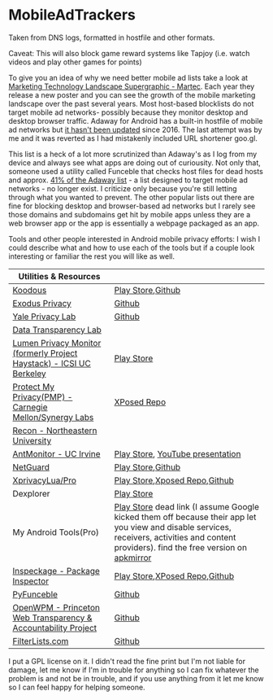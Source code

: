 # MobileAdTrackers
Taken from DNS logs, formatted in hostfile and other formats.

Caveat: This will also block game reward systems like Tapjoy (i.e. watch videos and play other games for points)

To give you an idea of why we need better mobile ad lists take a look at [Marketing Technology Landscape Supergraphic - Martec](https://chiefmartec.com/2018/04/marketing-technology-landscape-supergraphic-2018/).  Each year they release a new poster and you can see the growth of the mobile marketing landscape over the past several years.  Most host-based blocklists do not target mobile ad networks- possibly because they monitor desktop and desktop browser traffic.  Adaway for Android has a built-in hostfile of mobile ad networks but [it hasn't been updated](https://github.com/AdAway/adaway.github.io/commits/master/hosts.txt) since 2016.  The last attempt was by me and it was reverted as I had mistakenly included URL shortener goo.gl.

This list is a heck of a lot more scrutinized than Adaway's as I log from my device and always see what apps are doing out of curiousity.  Not only that, someone used a utility called Funceble that checks host files for dead hosts and approx. [41% of the Adaway list](https://github.com/AdAway/adaway.github.io/pull/8) - a list designed to target mobile ad networks - no longer exist.  I criticize only because you're still letting through what you wanted to prevent.  The other popular lists out there are fine for blocking desktop and browser-based ad networks but I rarely see those domains and subdomains get hit by mobile apps unless they are a web browser app or the app is essentially a webpage packaged as an app.

Tools and other people interested in Android mobile privacy efforts:
I wish I could describe what and how to use each of the tools but if a couple look interesting or familiar the rest you will like as well.

|Utilities & Resources||
|---|---|
|[Koodous](https://koodous.com/apks)|[Play Store](https://play.google.com/store/apps/details?id=com.koodous.android),[Github](https://github.com/Koodous)|
|[Exodus Privacy](https://exodus-privacy.eu.org/)|[Github](https://github.com/Exodus-Privacy)|
|[Yale Privacy Lab](https://privacylab.yale.edu)|[Github](https://github.com/YalePrivacyLab)|
|[Data Transparency Lab](http://datatransparencylab.org)||
|[Lumen Privacy Monitor (formerly Project Haystack) - ICSI UC Berkeley](https://www.haystack.mobi/)|[Play Store](https://play.google.com/store/apps/details?id=edu.berkeley.icsi.haystack)|
|[Protect My Privacy(PMP) - Carnegie Mellon/Synergy Labs](http://www.android.protectmyprivacy.org)|[XPosed Repo](http://repo.xposed.info/module/org.synergylabs.pmpandroid)|
|[Recon - Northeastern University](https://recon.meddle.mobi)|
|[AntMonitor - UC Irvine](http://antmonitor.calit2.uci.edu)|[Play Store](https://play.google.com/store/apps/details?id=edu.uci.calit2.anteatermo), [YouTube presentation](https://www.youtube.com/watch?v=fymI9uM7TFo)|
|[NetGuard](https://www.netguard.me/)|[Play Store](https://play.google.com/store/apps/details?id=eu.faircode.netguard),[Github](https://github.com/M66B/NetGuard)|
|[XprivacyLua/Pro](https://lua.xprivacy.eu/)|[Play Store](https://play.google.com/store/apps/details?id=eu.faircode.xlua.pro),[Xposed Repo](http://repo.xposed.info/module/eu.faircode.xlua),[Github](https://github.com/M66B/XPrivacyLua)|
|Dexplorer|[Play Store](https://play.google.com/store/apps/details?id=com.dexplorer)|
|My Android Tools(Pro)|[Play Store](https://play.google.com/store/apps/details?id=cn.wq.myandroidtoolspro) dead link (I assume Google kicked them off because their app let you view and disable services, receivers, activities and content providers). find the free version on [apkmirror](https://www.apkmirror.com/apk/wangqi/my-android-tools/)|
|[Inspeckage - Package Inspector](http://ac-pm.github.io/Inspeckage/)|[Play Store](https://play.google.com/store/apps/details?id=mobi.acpm.inspeckage),[XPosed Repo](http://repo.xposed.info/module/mobi.acpm.inspeckage),[Github](https://github.com/ac-pm/Inspeckage)|
|[PyFunceble](https://funilrys.github.io/PyFunceble/)|[Github](https://github.com/funilrys/PyFunceble)|
|[OpenWPM - Princeton Web Transparency & Accountability Project](https://webtap.princeton.edu)|[Github](https://github.com/citp/OpenWPM)|
|[FilterLists.com](https://filterlists.com)|[Github](https://github.com/collinbarrett/FilterLists)|

I put a GPL license on it.  I didn't read the fine print but I'm not liable for damage, let me know if I'm in trouble for anything so I can fix whatever the problem is and not be in trouble, and if you use anything from it let me know so I can feel happy for helping someone.
